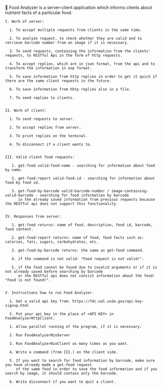 🍔 Food Analyzer is a server-client application which informs clients about nutrient facts of a particular food.
    
    I. Work of server:
      
      1. To accept multiple requests from clients in the same time.
      
      2. To analyze request, to check whether they are valid and to retrieve barcode number from an image if it is necessary.
      
      3. To send requests, containing the information from the clients' requests, to RESTful Api in the form of http requests.
      
      4. To accept replies, which are in json format, from the api and to transform the information in oop format.
      
      5. To save information from http replies in order to get it quick if there are the same client requests in the future.
      
      6. To save information from hhtp replies also in a file.
      
      7. To send replies to clients. 
      
   
    II. Work of client:
     
      1. To send requests to server.
      
      2. To accept replies from server.
      
      3. To print replies on the terminal.
      
      4. To disconnect if a client wants to.
      
   
    III. Valid client food requests:
      
       1. get-food valid-food-name - searching for information about food by name.
      
       2. get-food-report valid-food-id - searching for information about food by food id. 
      
       3. get-food-by-barcode valid-barcode-number / image-containing-valid-barcode - searching for food information by barcode
          in the already saved information from previous requests because the RESTful api does not support this functionality.
       
   
    IV. Responses from server:
      
       1. get-food returns: name of food, description, food id, barcode, food content.
      
       2. get-food-report returns: name of food, food facts such as: calories, fats, sugars, carbohydrates, etc.
      
       3. get-food-by-barcode returns: the same as get-food command.
      
       4. if the command is not valid: "Food request is not valid!".
     
       5. if the food cannot be found due to invalid arguments or if it is not already saved before searching by barcode
          or the RESTful api does not consist information about the food: "Food is not found!". 
       
   
    V. Instructions how to run Food Analyzer.
     
      1. Get a valid api key from: https://fdc.nal.usda.gov/api-key-signup.html
      
      2. Put your api key in the place of <API KEY> in FoodAnalyzerHttpClient.
      
      1. Allow parallel running of the program, if it is necessary.
      
      2. Run FoodAnalyzerNioServer
      
      3. Run FoodAnalyzerNioClient as many times as you want.
      
      4. Write a command (from III.) on the client side. 
      
      5. If you want to search for food information by barcode, make sure you have already made a get-food request
         of the same food in order to save the food information and if you search by image, it should contain only the barcode.
      
      6. Write disconnect if you want to quit a client.

